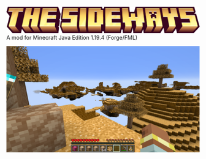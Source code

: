 <img src="https://raw.githubusercontent.com/Bonnie39/TheSidewaysMod/main/image/logo/thesideways_logo.png"></img>
A mod for Minecraft Java Edition 1.19.4 (Forge/FML)

<img src="https://raw.githubusercontent.com/Bonnie39/TheSidewaysMod/main/image/screenshot/dimension_test_1.png"></img>